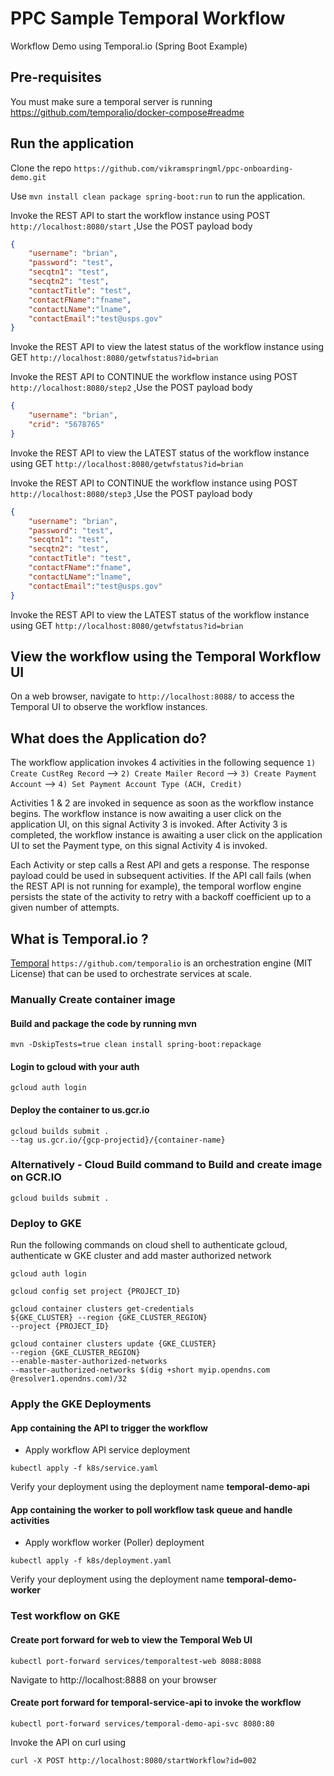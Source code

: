 # PPC Sample Temporal Workflow 
Workflow Demo using Temporal.io (Spring Boot Example)

## Pre-requisites
You must make sure a temporal server is running
https://github.com/temporalio/docker-compose#readme

## Run the application

Clone the repo ```https://github.com/vikramspringml/ppc-onboarding-demo.git```

Use ```mvn install clean package spring-boot:run``` to run the application.

Invoke the REST API to start the workflow instance using POST ```http://localhost:8080/start```
,Use the POST payload body
```json
{
    "username": "brian",
    "password": "test",
    "secqtn1": "test",
    "secqtn2": "test",
    "contactTitle": "test",
    "contactFName":"fname",
    "contactLName":"lname",
    "contactEmail":"test@usps.gov"
}
```

Invoke the REST API to view the latest status of the workflow instance using GET 
```http://localhost:8080/getwfstatus?id=brian```

Invoke the REST API to CONTINUE the workflow instance using POST ```http://localhost:8080/step2```
,Use the POST payload body
```json
{
    "username": "brian",
    "crid": "5678765"
}
```
Invoke the REST API to view the LATEST status of the workflow instance using GET
```http://localhost:8080/getwfstatus?id=brian```

Invoke the REST API to CONTINUE the workflow instance using POST ```http://localhost:8080/step3```
,Use the POST payload body
```json
{
    "username": "brian",
    "password": "test",
    "secqtn1": "test",
    "secqtn2": "test",
    "contactTitle": "test",
    "contactFName":"fname",
    "contactLName":"lname",
    "contactEmail":"test@usps.gov"
}
```
Invoke the REST API to view the LATEST status of the workflow instance using GET
```http://localhost:8080/getwfstatus?id=brian```

## View the workflow using the Temporal Workflow UI

On a web browser, navigate to ```http://localhost:8088/``` to access the Temporal UI to observe the workflow instances. 

## What does the Application do?
The workflow application invokes 4 activities in the following sequence
``1) Create CustReg Record`` --> ``2) Create Mailer Record`` --> ``3) Create Payment Account`` --> ``4) Set Payment Account Type (ACH, Credit)`` 

Activities 1 & 2 are invoked in sequence as soon as the workflow instance begins.
The workflow instance is now awaiting a user click on the application UI, on this signal Activity 3 is invoked.
After Activity 3 is completed, the workflow instance is awaiting a user click on the application UI to set the Payment type, on this signal Activity 4 is invoked.


Each Activity or step calls a Rest API and gets a response. The response payload could be used in subsequent activities. 
If the API call fails (when the REST API is not running for example), 
the temporal worflow engine persists the state of the activity 
to retry with a backoff coefficient up to a given number of attempts.




## What is Temporal.io ?

[Temporal](https://docs.temporal.io/) ```https://github.com/temporalio``` is an orchestration engine (MIT License) that can be used to orchestrate services at scale.


### Manually Create container image

#### Build and package the code by running mvn
```shell
mvn -DskipTests=true clean install spring-boot:repackage
```

#### Login to gcloud with your auth
```shell
gcloud auth login
```

#### Deploy the container to us.gcr.io
```shell 
gcloud builds submit .
--tag us.gcr.io/{gcp-projectid}/{container-name}
```

### Alternatively - Cloud Build command to Build and create image on GCR.IO
```shell
gcloud builds submit .
```

### Deploy to GKE
Run the following commands on cloud shell to authenticate gcloud, authenticate w GKE cluster and add master authorized network
```
gcloud auth login

gcloud config set project {PROJECT_ID}

gcloud container clusters get-credentials 
${GKE_CLUSTER} --region {GKE_CLUSTER_REGION} 
--project {PROJECT_ID}

gcloud container clusters update {GKE_CLUSTER} 
--region {GKE_CLUSTER_REGION} 
--enable-master-authorized-networks 
--master-authorized-networks $(dig +short myip.opendns.com @resolver1.opendns.com)/32
```

### Apply the GKE Deployments

#### App containing the API to trigger the workflow
- Apply workflow API service deployment
```shell
kubectl apply -f k8s/service.yaml
```
Verify your deployment using the deployment name <b>temporal-demo-api</b>

#### App containing the worker to poll workflow task queue and handle activities
- Apply workflow worker (Poller) deployment
```shell
kubectl apply -f k8s/deployment.yaml
```
Verify your deployment using the deployment name <b>temporal-demo-worker</b>

### Test workflow on GKE

#### Create port forward for web to view the Temporal Web UI
```shell
kubectl port-forward services/temporaltest-web 8088:8088
```
Navigate to http://localhost:8888 on your browser

#### Create port forward for temporal-service-api to invoke the workflow
```shell
kubectl port-forward services/temporal-demo-api-svc 8080:80
```
Invoke the API on curl using 
```shell 
curl -X POST http://localhost:8080/startWorkflow?id=002
``` 

